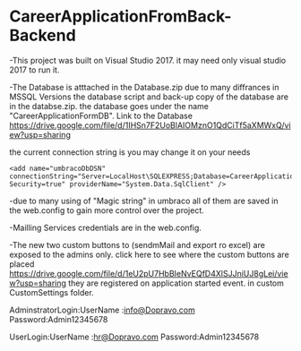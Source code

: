 # CareerApplicationFromBack-Backend
-This project was built on Visual Studio 2017. it may need only visual studio 2017 to run it. 

-The Database is atttached in the Database.zip due to many diffrances in MSSQL Versions the database script and back-up copy of the database are in the databse.zip. the database goes under the name "CareerApplicationFormDB".
Link to the Database 
https://drive.google.com/file/d/1IHSn7F2UoBlAIOMznO1QdCiTf5aXMWxQ/view?usp=sharing

the  current connection string is you may change it on your needs

    <add name="umbracoDbDSN" connectionString="Server=LocalHost\SQLEXPRESS;Database=CareerApplicationFormDB;Integrated Security=true" providerName="System.Data.SqlClient" />
 

-due to many using of "Magic string" in umbraco all of them are saved in the web.config to gain more control over the project.

-Mailling Services credentials are in the web.config.

-The new two custom buttons to (sendmMail and export ro excel) are exposed to the admins only.
click here to see where the custom buttons are placed https://drive.google.com/file/d/1eU2pU7HbBIeNvEQfD4XlSJJniUJ8gLei/view?usp=sharing
 they are registered on application started event. in custom CustomSettings folder.

AdminstratorLogin:UserName :info@Dopravo.com Password:Admin12345678

UserLogin:UserName :hr@Dopravo.com Password:Admin12345678 

